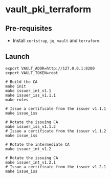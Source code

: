 # vault_pki_terraform

## Pre-requisites

* Install `certstrap`, `jq`, `vault` and `terraform`

## Launch

```
export VAULT_ADDR=http://127.0.0.1:8200
export VAULT_TOKEN=root

# Build the CA
make init
make issuer_int_v1.1
make issuer_iss_v1.1.1
make roles

# Issue a certificate from the issuer v1.1.1
make issue_iss 

# Rotate the issuing CA
make issuer_iss_v1.1.2
# Issue a certificate from the issuer v1.1.2
make issue_iss

# Rotate the intermediate CA
make issuer_int_v1.2

# Rotate the issuing CA
make issuer_int_v1.2.1
# Issue a certificate from the issuer v1.2.1
make issue_iss

```
